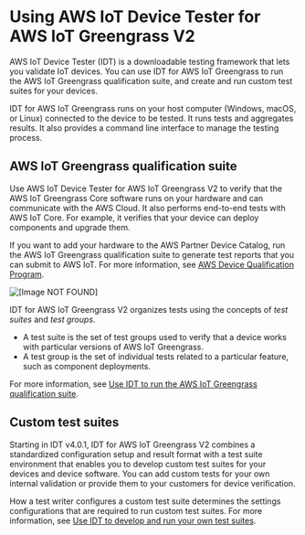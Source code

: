 # Using AWS IoT Device Tester for AWS IoT Greengrass V2<a name="device-tester-for-greengrass-ug"></a>

AWS IoT Device Tester \(IDT\) is a downloadable testing framework that lets you validate IoT devices\. You can use IDT for AWS IoT Greengrass to run the AWS IoT Greengrass qualification suite, and create and run custom test suites for your devices\.

IDT for AWS IoT Greengrass runs on your host computer \(Windows, macOS, or Linux\) connected to the device to be tested\. It runs tests and aggregates results\. It also provides a command line interface to manage the testing process\.

## AWS IoT Greengrass qualification suite<a name="gg-qual-suite"></a>

Use AWS IoT Device Tester for AWS IoT Greengrass V2 to verify that the AWS IoT Greengrass Core software runs on your hardware and can communicate with the AWS Cloud\. It also performs end\-to\-end tests with AWS IoT Core\. For example, it verifies that your device can deploy components and upgrade them\. 

If you want to add your hardware to the AWS Partner Device Catalog, run the AWS IoT Greengrass qualification suite to generate test reports that you can submit to AWS IoT\. For more information, see [AWS Device Qualification Program](https://aws.amazon.com/partners/dqp/)\. 

![\[Image NOT FOUND\]](http://docs.aws.amazon.com/greengrass/v2/developerguide/images/devicetester_gg.png)

IDT for AWS IoT Greengrass V2 organizes tests using the concepts of *test suites* and *test groups*\.<a name="idt-test-suites-groups"></a>
+ A test suite is the set of test groups used to verify that a device works with particular versions of AWS IoT Greengrass\.
+ A test group is the set of individual tests related to a particular feature, such as component deployments\.

 For more information, see [Use IDT to run the AWS IoT Greengrass qualification suite](idt-greengrass-qualification.md)\.

## Custom test suites<a name="custom-test-suite"></a>

<a name="idt-byotc"></a>Starting in IDT v4\.0\.1, IDT for AWS IoT Greengrass V2 combines a standardized configuration setup and result format with a test suite environment that enables you to develop custom test suites for your devices and device software\. You can add custom tests for your own internal validation or provide them to your customers for device verification\.

How a test writer configures a custom test suite determines the settings configurations that are required to run custom test suites\. For more information, see [Use IDT to develop and run your own test suites](idt-custom-tests.md)\.